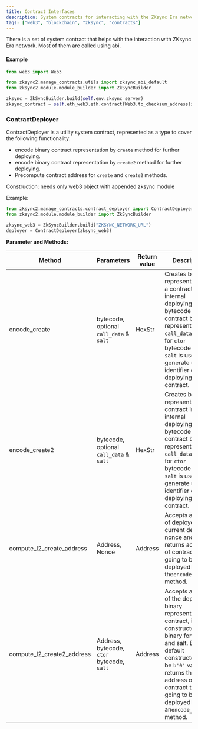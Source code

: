 ```yaml
---
title: Contract Interfaces
description: System contracts for interacting with the ZKsync Era network using ABI.
tags: ["web3", "blockchain", "zksync", "contracts"]
---
```


There is a set of system contract that helps with the interaction with ZKsync Era network.
Most of them are called using abi.

#### Example

```python
from web3 import Web3

from zksync2.manage_contracts.utils import zksync_abi_default
from zksync2.module.module_builder import ZkSyncBuilder

zksync = ZkSyncBuilder.build(self.env.zksync_server)
zksync_contract = self.eth_web3.eth.contract(Web3.to_checksum_address(zksync.zksync.main_contract_address), abi=zksync_abi_default())
```

### ContractDeployer

ContractDeployer is a utility system contract, represented as a type to cover the following functionality:

- encode binary contract representation by `create` method for further deploying.
- encode binary contract representation by `create2` method for further deploying.
- Precompute contract address for `create` and `create2` methods.

Construction: needs only web3 object with appended zksync module

Example:

```python
from zksync2.manage_contracts.contract_deployer import ContractDeployer
from zksync2.module.module_builder import ZkSyncBuilder

zksync_web3 = ZkSyncBuilder.build("ZKSYNC_NETWORK_URL")
deployer = ContractDeployer(zksync_web3)
```

**Parameter and Methods:**

| Method                     | Parameters                                 | Return value | Description                                                                                                                                                                                                                                                  |
| -------------------------- | ------------------------------------------ | ------------ | ------------------------------------------------------------------------------------------------------------------------------------------------------------------------------------------------------------------------------------------------------------ |
| encode_create              | bytecode, optional `call_data` & `salt`    | HexStr       | Creates binary representation of a contract in an internal deploying format.<br/> bytecode - contract binary representation, `call_data` is used for `ctor` bytecode only, `salt` is used to generate unique identifier of deploying contract.               |
| encode_create2             | bytecode, optional `call_data` & `salt`    | HexStr       | Creates binary representation of contract in an internal deploying format.<br/> bytecode - contract binary representation, `call_data` is used for `ctor` bytecode only, `salt` is used to generate unique identifier of deploying contract.                 |
| compute_l2_create_address  | Address, Nonce                             | Address      | Accepts address of deployer and current deployed nonce and returns address of contract that is going to be deployed by the`encode_create` method.                                                                                                            |
| compute_l2_create2_address | Address, bytecode, `ctor` bytecode, `salt` | Address      | Accepts address of the deployer, binary representation of contract, its constructor in binary format and salt. By default constructor can be `b'0'` value. It returns the address of the contract that is going to be deployed by an`encode_create2` method. |
